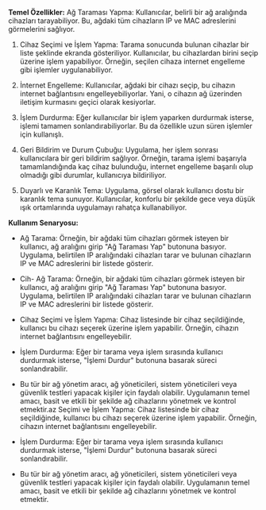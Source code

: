 **Temel Özellikler:**
Ağ Taraması Yapma: Kullanıcılar, belirli bir ağ aralığında cihazları tarayabiliyor. Bu, ağdaki tüm cihazların IP ve MAC adreslerini görmelerini sağlıyor.

1. Cihaz Seçimi ve İşlem Yapma: Tarama sonucunda bulunan cihazlar bir liste şeklinde ekranda gösteriliyor. Kullanıcılar, bu cihazlardan birini seçip üzerine işlem yapabiliyor. Örneğin, seçilen cihaza internet engelleme gibi işlemler uygulanabiliyor.

2. İnternet Engelleme: Kullanıcılar, ağdaki bir cihazı seçip, bu cihazın internet bağlantısını engelleyebiliyorlar. Yani, o cihazın ağ üzerinden iletişim kurmasını geçici olarak kesiyorlar.

3. İşlem Durdurma: Eğer kullanıcılar bir işlem yaparken durdurmak isterse, işlemi tamamen sonlandırabiliyorlar. Bu da özellikle uzun süren işlemler için kullanışlı.

4. Geri Bildirim ve Durum Çubuğu: Uygulama, her işlem sonrası kullanıcılara bir geri bildirim sağlıyor. Örneğin, tarama işlemi başarıyla tamamlandığında kaç cihaz bulunduğu, internet engelleme başarılı olup olmadığı gibi durumlar, kullanıcıya bildiriliyor.

5. Duyarlı ve Karanlık Tema: Uygulama, görsel olarak kullanıcı dostu bir karanlık tema sunuyor. Kullanıcılar, konforlu bir şekilde gece veya düşük ışık ortamlarında uygulamayı rahatça kullanabiliyor.

**Kullanım Senaryosu:**

- Ağ Tarama: Örneğin, bir ağdaki tüm cihazları görmek isteyen bir kullanıcı, ağ aralığını girip "Ağ Taraması Yap" butonuna basıyor. Uygulama, belirtilen IP aralığındaki cihazları tarar ve bulunan cihazların IP ve MAC adreslerini bir listede gösterir.

- Cih- Ağ Tarama: Örneğin, bir ağdaki tüm cihazları görmek isteyen bir kullanıcı, ağ aralığını girip "Ağ Taraması Yap" butonuna basıyor. Uygulama, belirtilen IP aralığındaki cihazları tarar ve bulunan cihazların IP ve MAC adreslerini bir listede gösterir.

- Cihaz Seçimi ve İşlem Yapma: Cihaz listesinde bir cihaz seçildiğinde, kullanıcı bu cihazı seçerek üzerine işlem yapabilir. Örneğin, cihazın internet bağlantısını engelleyebilir.

- İşlem Durdurma: Eğer bir tarama veya işlem sırasında kullanıcı durdurmak isterse, "İşlemi Durdur" butonuna basarak süreci sonlandırabilir.

- Bu tür bir ağ yönetim aracı, ağ yöneticileri, sistem yöneticileri veya güvenlik testleri yapacak kişiler için faydalı olabilir. Uygulamanın temel amacı, basit ve etkili bir şekilde ağ cihazlarını yönetmek ve kontrol etmektir.az Seçimi ve İşlem Yapma: Cihaz listesinde bir cihaz seçildiğinde, kullanıcı bu cihazı seçerek üzerine işlem yapabilir. Örneğin, cihazın internet bağlantısını engelleyebilir.

- İşlem Durdurma: Eğer bir tarama veya işlem sırasında kullanıcı durdurmak isterse, "İşlemi Durdur" butonuna basarak süreci sonlandırabilir.

- Bu tür bir ağ yönetim aracı, ağ yöneticileri, sistem yöneticileri veya güvenlik testleri yapacak kişiler için faydalı olabilir. Uygulamanın temel amacı, basit ve etkili bir şekilde ağ cihazlarını yönetmek ve kontrol etmektir.